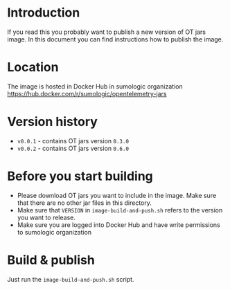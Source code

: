 # Introduction
If you read this you probably want to publish a new version of OT jars image.
In this document you can find instructions how to publish the image.

# Location
The image is hosted in Docker Hub in sumologic organization https://hub.docker.com/r/sumologic/opentelemetry-jars 

# Version history
- `v0.0.1` - contains OT jars version `0.3.0`
- `v0.0.2` - contains OT jars version `0.6.0`

# Before you start building
- Please download OT jars you want to include in the image. Make sure that there
are no other jar files in this directory.
- Make sure that `VERSION` in `image-build-and-push.sh` refers to the version 
    you want to release.
- Make sure you are logged into Docker Hub and have write permissions to sumologic organization

# Build & publish
Just run the `image-build-and-push.sh` script.
